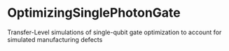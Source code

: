 # OptimizingSinglePhotonGate
Transfer-Level simulations of single-qubit gate optimization to account for simulated manufacturing defects
